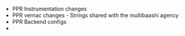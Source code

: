 - PPR Instrumentation changes
- PPR vernac changes - Strings shared with the multibaashi agency
- PPR Backend configs 
- 